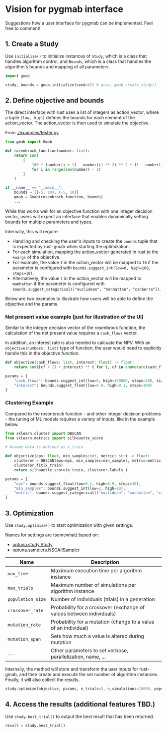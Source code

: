 # Vision for pygmab interface
Suggestions how a user interface for pygmab can be implemented. Feel free to comment!

## 1. Create a Study

Use `initialize()` to initialize instances of `Study`, which is a class that handles algorithm
control, and `Bounds`, which is a class that handles the algorithm's bounds and mapping of all parameters.

```python
import gmab

study, bounds = gmab.initialize(seed=42) # prev. gmab.create_study()
```

## 2. Define objective and bounds

The direct interface with rust uses a list of integers as action_vector, where a tuple `(low, high)`
defines the bounds for each element of the action_vector. The action_vector is then used to
simulate the objective.

From [./examples/tester.py](https://github.com/E-MAB/GMAB/blob/add-pygmab-readme/examples/tester.py)

```python
from gmab import Gmab

def rosenbrock_function(number: list):
    return sum(
        [
            100 * (number[i + 1] - number[i] ** 2) ** 2 + (1 - number[i]) ** 2
            for i in range(len(number) - 1)
        ]
    )

if __name__ == "__main__":
    bounds = [(-5, 10), (-5, 10)]
    gmab = Gmab(rosenbrock_function, bounds)
    ...
```

While this works well for an objective function with one integer decision vector, users will
expect an interface that enables dynamically setting bounds for multiple parameters and types.

Internally, this will require:

* Handling and checking the user's inputs to create the `bounds` tuple that is expected by
rust-gmab when starting the optimization.
* For each simulation, mapping the action_vector generated in rust to the `kwargs` of the objective.
* For example, the value `1` in the action_vector will be mapped to `10` if the parameter is
configured with `bounds.suggest_int(low=0, high=100, steps=10)`.
* Alternatively, the value `1` in the action_vector will be mapped to `manhattan` if the
parameter is configured with `bounds.suggest_categorical(["euclidean", "manhattan", "canberra"])`.

Below are two examples to illustrate how users will be able to define the objective and the
params.

### Net present value example (just for illustration of the UI)

Similar to the integer decision vector of the rosenbrock function, the calculation of the net present
value requires a `cash_flows` vector.

In addition, an interest rate is also needed to calcuate the NPV. With an `objective(numbers: list)`
type of function, the user would need to explicitly handle this in the objective function.

```python
def objective(cash_flows: list, interest: float) -> float:
    return sum([cf / (1 + interest) ** t for t, cf in enumerate(cash_flows)])

params = {
    "cash_flows": bounds.suggest_int(low=0, high=100000, steps=100, size=3),
    "interest": bounds.suggest_float(low=0.0, high=0.1, steps=100)
}
```

### Clustering Example

Compared to the rosenbrock function - and other integer decision problems - the tuning of
ML models requires a variety of inputs, like in the example below.

```python
from sklearn.cluster import DBSCAN
from sklearn.metrics import silhouette_score

# Assume data is defined as x_train

def objective(eps: float, min_samples:int, metric: str) -> float:
    clusterer = DBSCAN(eps=eps, min_samples=min_samples, metric=metric)
    clusterer.fit(x_train)
    return silhouette_score(x_train, clusterer.labels_)

params = {
    "eps": bounds.suggest_float(low=0.1, high=0.9, steps=10),
    "min_samples": bounds.suggest_int(low=2, high=10),
    "metric": bounds.suggest_categorical(["euclidean", "manhattan", "canberra"]),
}
```

## 3. Optimization

Use `study.optimize()` to start optimization with given settings.

Names for settings are (somewhat) based on:

* [optuna.study.Study](https://optuna.readthedocs.io/en/stable/reference/generated/optuna.study.Study.html#optuna.study.Study)
* [optuna.samplers.NSGAIISampler](https://optuna.readthedocs.io/en/stable/reference/samplers/generated/optuna.samplers.NSGAIISampler.html)


| Name              | Description                                                             |
|-------------------|-------------------------------------------------------------------------|
| `max_time`        | Maximum execution time per algorithm instance                           |
| `max_trials`      | Maximum number of simulations per algorithm instance                    |
| `population_size` | Number of individuals (trials) in a generation                          |
| `crossover_rate`  | Probability for a crossover (exchange of values between individuals)    |
| `mutation_rate`   | Probability for a mutation (change to a value of an individual)         |
| `mutation_span`   | Sets how much a value is altered during mutation                        |
| `...`             | Other parameters to set verbose, parallelization, name, ...             |


Internally, the method will store and transform the user inputs for rust-gmab, and then create
and execute the set number of algorithm instances. Finally, it will also collect the results.

```python
study.optimize(objective, params, n_trials=5, n_simulations=10000, popsize=100, ...)
```

## 4. Access the results (additional features TBD.)

Use `study.best_trial()` to output the best result that has been returned.

```python
result = study.best_trial()

```
